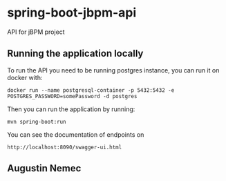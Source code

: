 # spring-boot-jbpm-api

API for jBPM project


## Running the application locally

To run the API you need to be running postgres instance, you can run it on docker with:

```shell
docker run --name postgresql-container -p 5432:5432 -e POSTGRES_PASSWORD=somePassword -d postgres
```

Then you can run the application by running:

```shell
mvn spring-boot:run
```

You can see the documentation of endpoints on

```shell
http://localhost:8090/swagger-ui.html
```

## Augustin Nemec